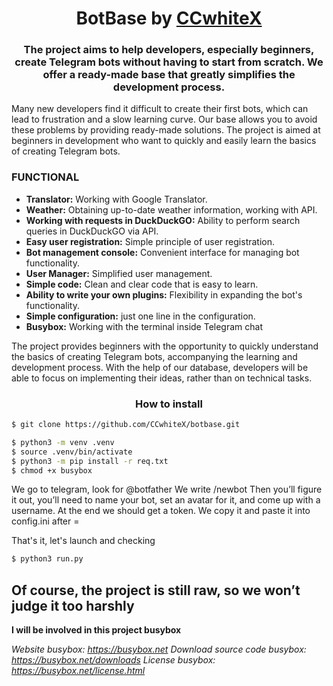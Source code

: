 <h1 align="center">BotBase by <a href="https://t.me/ccwhitex" target="_blank">CCwhiteX</a>
  
<h3 align="center">The project aims to help developers, especially beginners, create Telegram bots without having to start from scratch. We offer a ready-made base that greatly simplifies the development process.</h3>
Many new developers find it difficult to create their first bots, which can lead to frustration and a slow learning curve. Our base allows you to avoid these problems by providing ready-made solutions.
The project is aimed at beginners in development who want to quickly and easily learn the basics of creating Telegram bots.

### FUNCTIONAL
- **Translator:** Working with Google Translator.
- **Weather:** Obtaining up-to-date weather information, working with API.
- **Working with requests in DuckDuckGO:** Ability to perform search queries in DuckDuckGO via API.
- **Easy user registration:** Simple principle of user registration.
- **Bot management console:** Convenient interface for managing bot functionality.
- **User Manager:** Simplified user management.
- **Simple code:** Clean and clear code that is easy to learn.
- **Ability to write your own plugins:** Flexibility in expanding the bot's functionality.
- **Simple configuration:** just one line in the configuration.
- **Busybox:** Working with the terminal inside Telegram chat 

The project provides beginners with the opportunity to quickly understand the basics of creating Telegram bots, accompanying the learning and development process. With the help of our database, developers will be able to focus on implementing their ideas, rather than on technical tasks.

<h3 align="center">How to install</h3>

```sh
$ git clone https://github.com/CCwhiteX/botbase.git
```

```sh
$ python3 -m venv .venv
$ source .venv/bin/activate
$ python3 -m pip install -r req.txt
$ chmod +x busybox
```

We go to telegram, look for @botfather 
We write /newbot
Then you’ll figure it out, you’ll need to name your bot, set an avatar for it, and come up with a username. 
At the end we should get a token. We copy it and paste it into config.ini after =

That's it, let's launch and checking

```sh
$ python3 run.py
```
## Of course, the project is still raw, so we won’t judge it too harshly

__I will be involved in this project busybox__

_Website busybox: https://busybox.net
Download source code busybox: https://busybox.net/downloads
License busybox: https://busybox.net/license.html_

